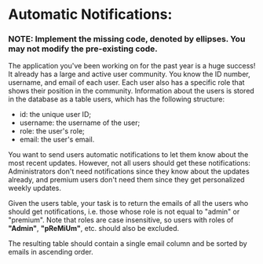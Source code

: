 # Automatic Notifications:

### NOTE: Implement the missing code, denoted by ellipses. You may not modify the pre-existing code. 

The application you've been working on for the past year is a huge success! It already has a large and active user community.
You know the ID number, username, and email of each user. Each user also has a specific role that shows their position
in the community. Information about the users is stored in the database as a table users, which has the following structure:

- id: the unique user ID;
- username: the username of the user;
- role: the user's role;
- email: the user's email.

You want to send users automatic notifications to let them know about the most recent updates.
However, not all users should get these notifications: Administrators don't need notifications
since they know about the updates already, and premium users don't need them since they get
personalized weekly updates.

Given the users table, your task is to return the emails of all the users who should get notifications,
 i.e. those whose role is not equal to "admin" or "premium". Note that roles are case insensitive,
  so users with roles of **"Admin"**, **"pReMiUm"**, etc. should also be excluded.

The resulting table should contain a single email column and be sorted by emails in ascending order.
